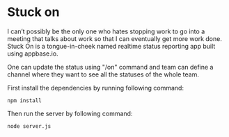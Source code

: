 # Stuck on
I can’t possibly be the only one who hates stopping work to go into a meeting that talks about work so that I can eventually get more work done. Stuck On is a tongue-in-cheek named realtime status reporting app built using appbase.io.


One can update the status using "/on" command and team can define a channel where they want to see all the statuses of the whole team.

First install the dependencies by running following command:    
```
npm install
```

Then run the server by following command:     
```
node server.js
```    